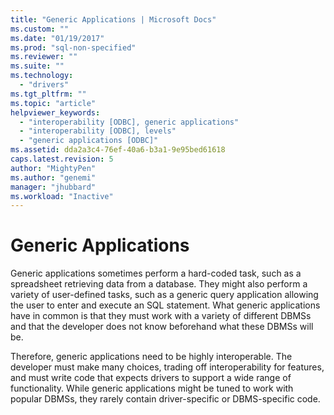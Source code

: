 ```yaml
---
title: "Generic Applications | Microsoft Docs"
ms.custom: ""
ms.date: "01/19/2017"
ms.prod: "sql-non-specified"
ms.reviewer: ""
ms.suite: ""
ms.technology: 
  - "drivers"
ms.tgt_pltfrm: ""
ms.topic: "article"
helpviewer_keywords: 
  - "interoperability [ODBC], generic applications"
  - "interoperability [ODBC], levels"
  - "generic applications [ODBC]"
ms.assetid: dda2a3c4-76ef-40a6-b3a1-9e95bed61618
caps.latest.revision: 5
author: "MightyPen"
ms.author: "genemi"
manager: "jhubbard"
ms.workload: "Inactive"
---
```

# Generic Applications
Generic applications sometimes perform a hard-coded task, such as a spreadsheet retrieving data from a database. They might also perform a variety of user-defined tasks, such as a generic query application allowing the user to enter and execute an SQL statement. What generic applications have in common is that they must work with a variety of different DBMSs and that the developer does not know beforehand what these DBMSs will be.  
  
 Therefore, generic applications need to be highly interoperable. The developer must make many choices, trading off interoperability for features, and must write code that expects drivers to support a wide range of functionality. While generic applications might be tuned to work with popular DBMSs, they rarely contain driver-specific or DBMS-specific code.
